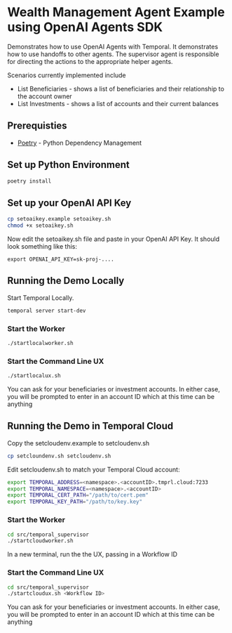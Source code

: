# Wealth Management Agent Example using OpenAI Agents SDK
Demonstrates how to use OpenAI Agents with Temporal. It demonstrates how to use handoffs to other agents. 
The supervisor agent is responsible for directing the actions to the appropriate helper agents.   

Scenarios currently implemented include
* List Beneficiaries - shows a list of beneficiaries and their relationship to the account owner
* List Investments - shows a list of accounts and their current balances

## Prerequisties

* [Poetry](https://python-poetry.org/docs/) - Python Dependency Management

## Set up Python Environment
```bash
poetry install
```

## Set up your OpenAI API Key
 
```bash
cp setoaikey.example setoaikey.sh
chmod +x setoaikey.sh
```

Now edit the setoaikey.sh file and paste in your OpenAI API Key.
It should look something like this:
```text
export OPENAI_API_KEY=sk-proj-....
```

## Running the Demo Locally
Start Temporal Locally.

```bash
temporal server start-dev
```

### Start the Worker
```bash
./startlocalworker.sh
```

### Start the Command Line UX
```bash
./startlocalux.sh
```

You can ask for your beneficiaries or investment accounts. In either case, you will be prompted to enter in an account ID which at this time can be anything

## Running the Demo in Temporal Cloud

Copy the setcloudenv.example to setcloudenv.sh

```bash
cp setcloundenv.sh setcloudenv.sh
```

Edit setcloudenv.sh to match your Temporal Cloud account:
```bash
export TEMPORAL_ADDRESS=<namespace>.<accountID>.tmprl.cloud:7233
export TEMPORAL_NAMESPACE=<namespace>.<accountID>
export TEMPORAL_CERT_PATH="/path/to/cert.pem"
export TEMPORAL_KEY_PATH="/path/to/key.key"
```
### Start the Worker
```bash
cd src/temporal_supervisor
./startcloudworker.sh
```
In a new terminal, run the the UX, passing in a Workflow ID 

### Start the Command Line UX
```bash
cd src/temporal_supervisor
./startcloudux.sh <Workflow ID>
```

You can ask for your beneficiaries or investment accounts. In either case, you will be prompted to enter in an account ID which at this time can be anything